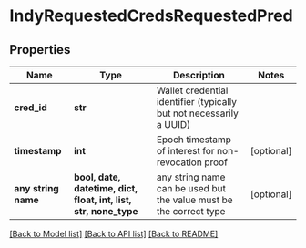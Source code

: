 # IndyRequestedCredsRequestedPred


## Properties
Name | Type | Description | Notes
------------ | ------------- | ------------- | -------------
**cred_id** | **str** | Wallet credential identifier (typically but not necessarily a UUID) | 
**timestamp** | **int** | Epoch timestamp of interest for non-revocation proof | [optional] 
**any string name** | **bool, date, datetime, dict, float, int, list, str, none_type** | any string name can be used but the value must be the correct type | [optional]

[[Back to Model list]](../README.md#documentation-for-models) [[Back to API list]](../README.md#documentation-for-api-endpoints) [[Back to README]](../README.md)


